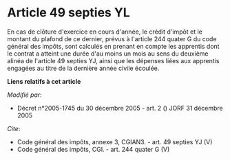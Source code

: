 # Article 49 septies YL

En cas de clôture d'exercice en cours d'année, le crédit d'impôt et le montant du plafond de ce dernier, prévus à l'article
244 quater G du code général des impôts, sont calculés en prenant en compte les apprentis dont le contrat a atteint une durée
d'au moins un mois au sens du deuxième alinéa de l'article 49 septies YJ, ainsi que les dépenses liées aux apprentis engagées
au titre de la dernière année civile écoulée.

**Liens relatifs à cet article**

_Modifié par_:

  - Décret n°2005-1745 du 30 décembre 2005 - art. 2 () JORF 31 décembre 2005

_Cite_:

  - Code général des impôts, annexe 3, CGIAN3. - art. 49 septies YJ (V)
  - Code général des impôts, CGI. - art. 244 quater G (V)
